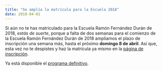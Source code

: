```yaml
---
title: "Se amplía la matrícula para la Escuela 2018"
date: 2018-04-01
---
```


Si aún no te has matriculado para la Escuela Ramón Fernández Durán de 2018, _estás de suerte_, porque a falta de dos semanas para el comienzo de la Escuela Ramón Fernández Durán de 2018 ampliamos el plazo de inscripción una semana más, hasta el próximo **domingo 8 de abril**. Así que, esta vez no te despistes y haz la matrícula ya mismo en la [página de inscripción](/inscripcion/).

Ya está disponible el [programa definitivo](/contenidos/).
